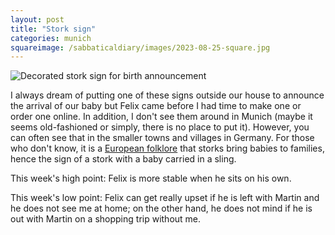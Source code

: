 ```yaml
---
layout: post
title: "Stork sign"
categories: munich
squareimage: /sabbaticaldiary/images/2023-08-25-square.jpg
---
```

<img src="/sabbaticaldiary/images/2023-08-25.jpg" alt="Decorated stork sign for birth announcement" class="center">

I always dream of putting one of these signs outside our house to announce the arrival of our baby but Felix came before I had time to make one or order one online. In addition, I don't see them around in Munich (maybe it seems old-fashioned or simply, there is no place to put it). However, you can often see that in the smaller towns and villages in Germany. For those who don't know, it is a <a href="https://www.birdspot.co.uk/culture/storks-and-the-delivery-of-babies">European folklore</a> that storks bring babies to families, hence the sign of a stork with a baby carried in a sling.

This week's high point: Felix is more stable when he sits on his own.

This week's low point: Felix can get really upset if he is left with Martin and he does not see me at home; on the other hand, he does not mind if he is out with Martin on a shopping trip without me. 